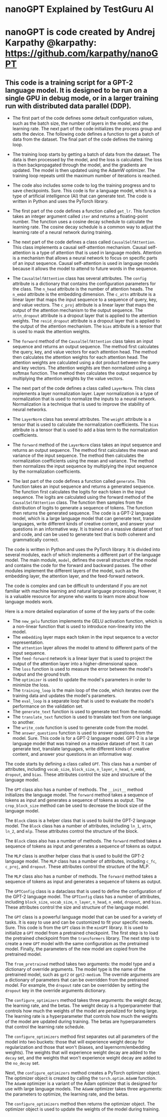 # nanoGPT Explained by TestGuru AI
# nanoGPT is code created by Andrej Karpathy @karpathy: https://github.com/karpathy/nanoGPT


This code is a training script for a GPT-2 language model. It is designed to be run on a single GPU in debug mode, or in a larger training run with distributed data parallel (DDP).
-------------------------

* The first part of the code defines some default configuration values, such as the batch size, the number of layers in the model, and the learning rate. The next part of the code initializes the process group and sets the device. The following code defines a function to get a batch of data from the dataset. The final part of the code defines the training loop.

* The training loop starts by getting a batch of data from the dataset. The data is then processed by the model, and the loss is calculated. The loss is then backpropagated through the model, and the gradients are updated. The model is then updated using the AdamW optimizer. The training loop repeats until the maximum number of iterations is reached.

* The code also includes some code to log the training progress and to save checkpoints.
Sure. This code is for a language model, which is a type of artificial intelligence (AI) that can generate text. The code is written in Python and uses the PyTorch library.

* The first part of the code defines a function called `get_lr`. This function takes an integer argument called `iter` and returns a floating-point number. The function uses a cosine decay schedule to calculate the learning rate. The cosine decay schedule is a common way to adjust the learning rate of a neural network during training.

* The next part of the code defines a class called `CausalSelfAttention`. This class implements a causal self-attention mechanism. Causal self-attention is a type of attention that is used in language models. Attention is a mechanism that allows a neural network to focus on specific parts of an input sequence. Causal self-attention is used in language models because it allows the model to attend to future words in the sequence.

* The `CausalSelfAttention` class has several attributes. The `config` attribute is a dictionary that contains the configuration parameters for the class. The `n_head` attribute is the number of attention heads. The `n_embd` attribute is the embedding dimension. The `c_attn` attribute is a linear layer that maps the input sequence to a sequence of query, key, and value vectors. The `c_proj` attribute is a linear layer that maps the output of the attention mechanism to the output sequence. The `attn_dropout` attribute is a dropout layer that is applied to the attention weights. The `resid_dropout` attribute is a dropout layer that is applied to the output of the attention mechanism. The `bias` attribute is a tensor that is used to mask the attention weights.

* The `forward` method of the `CausalSelfAttention` class takes an input sequence and returns an output sequence. The method first calculates the query, key, and value vectors for each attention head. The method then calculates the attention weights for each attention head. The attention weights are calculated using a dot product between the query and key vectors. The attention weights are then normalized using a softmax function. The method then calculates the output sequence by multiplying the attention weights by the value vectors.

* The next part of the code defines a class called `LayerNorm`. This class implements a layer normalization layer. Layer normalization is a type of normalization that is used to normalize the inputs to a neural network. Normalization is a technique that is used to improve the stability of neural networks.

* The `LayerNorm` class has several attributes. The `weight` attribute is a tensor that is used to calculate the normalization coefficients. The `bias` attribute is a tensor that is used to add a bias term to the normalization coefficients.

* The `forward` method of the `LayerNorm` class takes an input sequence and returns an output sequence. The method first calculates the mean and variance of the input sequence. The method then calculates the normalization coefficients using the mean and variance. The method then normalizes the input sequence by multiplying the input sequence by the normalization coefficients.

* The last part of the code defines a function called `generate`. This function takes an input sequence and returns a generated sequence. The function first calculates the logits for each token in the input sequence. The logits are calculated using the forward method of the `CausalSelfAttention` class. The function then samples from the distribution of logits to generate a sequence of tokens. The function then returns the generated sequence.
The code is a GPT-2 language model, which is a large language model that can generate text, translate languages, write different kinds of creative content, and answer your questions in an informative way. It is trained on a massive dataset of text and code, and can be used to generate text that is both coherent and grammatically correct.

The code is written in Python and uses the PyTorch library. It is divided into several modules, each of which implements a different part of the language model. The main module, `model`, defines the overall structure of the model and contains the code for the forward and backward passes. The other modules implement the different layers of the model, such as the embedding layer, the attention layer, and the feed-forward network.

The code is complex and can be difficult to understand if you are not familiar with machine learning and natural language processing. However, it is a valuable resource for anyone who wants to learn more about how language models work.

Here is a more detailed explanation of some of the key parts of the code:

* The `new_gelu` function implements the GELU activation function, which is a non-linear function that is used to introduce non-linearity into the model.
* The `embedding` layer maps each token in the input sequence to a vector representation.
* The `attention` layer allows the model to attend to different parts of the input sequence.
* The `feed-forward` network is a linear layer that is used to project the output of the attention layer into a higher-dimensional space.
* The `loss` function is used to measure the error between the model's output and the ground truth.
* The `optimizer` is used to update the model's parameters in order to minimize the loss.
* The `training_loop` is the main loop of the code, which iterates over the training data and updates the model's parameters.
* The `eval_loop` is a separate loop that is used to evaluate the model's performance on the validation set.
* The `generate_text` function is used to generate text from the model.
* The `translate_text` function is used to translate text from one language to another.
* The `write_code` function is used to generate code from the model.
* The `answer_questions` function is used to answer questions from the model.
Sure. This code is for a GPT-2 language model. GPT-2 is a large language model that was trained on a massive dataset of text. It can generate text, translate languages, write different kinds of creative content, and answer your questions in an informative way.

The code starts by defining a class called `GPT`. This class has a number of attributes, including `vocab_size`, `block_size`, `n_layer`, `n_head`, `n_embd`, `dropout`, and `bias`. These attributes control the size and structure of the language model.

The `GPT` class also has a number of methods. The `__init__` method initializes the language model. The `forward` method takes a sequence of tokens as input and generates a sequence of tokens as output. The `crop_block_size` method can be used to decrease the block size of the language model.

The `Block` class is a helper class that is used to build the GPT-2 language model. The `Block` class has a number of attributes, including `ln_1`, `attn`, `ln_2`, and `mlp`. These attributes control the structure of the block.

The `Block` class also has a number of methods. The `forward` method takes a sequence of tokens as input and generates a sequence of tokens as output.

The `MLP` class is another helper class that is used to build the GPT-2 language model. The `MLP` class has a number of attributes, including `c_fc`, `c_proj`, and `dropout`. These attributes control the structure of the MLP.

The `MLP` class also has a number of methods. The `forward` method takes a sequence of tokens as input and generates a sequence of tokens as output.

The `GPTConfig` class is a dataclass that is used to define the configuration of the GPT-2 language model. The `GPTConfig` class has a number of attributes, including `block_size`, `vocab_size`, `n_layer`, `n_head`, `n_embd`, `dropout`, and `bias`. These attributes control the size and structure of the language model.

The `GPT` class is a powerful language model that can be used for a variety of tasks. It is easy to use and can be customized to fit your specific needs.
Sure. This code is from the `GPT` class in the `minGPT` library. It is used to initialize a `GPT` model from a pretrained checkpoint. The first step is to load the pretrained checkpoint from the `transformers` library. The next step is to create a new `GPT` model with the same configuration as the pretrained model. Finally, the parameters of the new model are copied from the pretrained model.

The `from_pretrained` method takes two arguments: the model type and a dictionary of override arguments. The model type is the name of the pretrained model, such as `gpt2` or `gpt2-medium`. The override arguments are a dictionary of parameters that can be overridden from the pretrained model. For example, the `dropout` rate can be overridden by setting the `dropout` key in the override arguments dictionary.

The `configure_optimizers` method takes three arguments: the weight decay, the learning rate, and the betas. The weight decay is a hyperparameter that controls how much the weights of the model are penalized for being large. The learning rate is a hyperparameter that controls how much the weights of the model are updated during training. The betas are hyperparameters that control the learning rate schedule.

The `configure_optimizers` method first separates out all parameters of the model into two buckets: those that will experience weight decay for regularization and those that won't (biases, and layernorm/embedding weights). The weights that will experience weight decay are added to the `decay` set, and the weights that won't experience weight decay are added to the `no_decay` set.

Next, the `configure_optimizers` method creates a PyTorch optimizer object. The optimizer object is created by calling the `torch.optim.AdamW` function. The `AdamW` optimizer is a variant of the Adam optimizer that is designed for use with large language models. The `AdamW` optimizer takes three arguments: the parameters to optimize, the learning rate, and the betas.

The `configure_optimizers` method then returns the optimizer object. The optimizer object is used to update the weights of the model during training.



